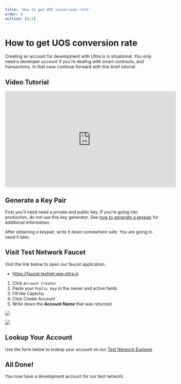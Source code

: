 ```yaml
---
title: 'How to get UOS conversion rate'
order: 0
oultine: [0,5]
---
```


# How to get UOS conversion rate

Creating an account for development with Ultra.io is situational. You only need a developer account if you're dealing with smart contracts, and transactions. In that case continue forward with this brief tutorial.

## Video Tutorial

<iframe width="560" height="315" src="https://www.youtube.com/embed/zOmt-aYUJjI" title="YouTube video player" frameborder="0" allow="accelerometer; autoplay; clipboard-write; encrypted-media; gyroscope; picture-in-picture; web-share" allowfullscreen></iframe>

## Generate a Key Pair

First you'll need need a private and public key. If you're going into production, do not use this key generator. See [how to generate a keypair](./how-to-generate-a-keypair.md) for additional information.

After obtaining a keypair, write it down somewhere safe. You are going to need it later.

<KeyGenerator />

## Visit Test Network Faucet

Visit the link below to open our faucet application.

* https://faucet.testnet.app.ultra.io

1. Click `Account Creator`
2. Paste your `Public Key` in the owner and active fields
3. Fill the Captcha
4. Click Create Account
5. Write down the **Account Name** that was returned

![](./images/create-account.png)

![](./images/account-name.png)

## Lookup Your Account

Use the form below to lookup your account on our [Test Network Explorer](https://explorer.testnet.ultra.io/)

<AccountLookupTestnet />

## All Done!

You now have a development account for our test network.